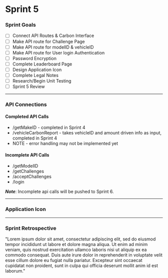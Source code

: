 # Sprint 5

### Sprint Goals
- [ ] Connect API Routes & Carbon Interface
- [ ] Make API route for Challenge Page
- [ ] Make API route for modelID & vehicleID
- [ ] Make API route for User login Authentication
- [ ] Password Encryption
- [ ] Complete Leaderboard Page
- [ ] Design Application Icon
- [ ] Complete Legal Notes
- [ ] Research/Begin Unit Testing
- [ ] Sprint 5 Review
---

### API Connections

#### Completed API Calls
* /getMakeID - completed in Sprint 4
* /vehicleCarbonReport - takes vehicleID and amount driven info as input, completed in Sprint 4
* NOTE - error handling may not be implemented yet

#### Incomplete API Calls
* /getModelID
* /getChallenges
* /acceptChallenges
* /login

**_Note_**: Incomplete api calls will be pushed to Sprint 6.

---
### Application Icon


---
### Sprint Retrospective
"Lorem ipsum dolor sit amet, consectetur adipiscing elit, sed do eiusmod tempor incididunt ut labore et dolore magna aliqua. Ut enim ad minim veniam, 
quis nostrud exercitation ullamco laboris nisi ut aliquip ex ea commodo consequat. Duis aute irure dolor in reprehenderit in voluptate velit esse cillum dolore eu fugiat nulla pariatur. 
Excepteur sint occaecat cupidatat non proident, sunt in culpa qui officia deserunt mollit anim id est laborum."

